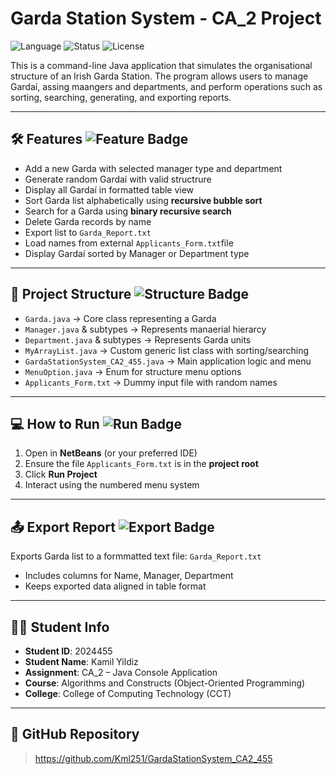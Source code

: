 # Garda Station System - CA_2 Project

![Language](https://img.shields.io/badge/Language-Java-blue)
![Status](https://img.shields.io/badge/Project%20Status-Completed-brightgreen)
![License](https://img.shields.io/badge/License-MIT-lightgrey)


This is a command-line Java application that simulates the organisational structure of an Irish Garda Station.
The program allows users to manage Gardaí, assing maangers and departments,
and perform operations such as sorting, searching, generating, and exporting reports.

---

## 🛠 Features ![Feature Badge](https://img.shields.io/badge/-Key%20Functions-blue)

- Add a new Garda with selected manager type and department
- Generate random Gardaí with valid structrure
- Display all Gardaí in formatted table view
- Sort Garda list alphabetically using **recursive bubble sort**
- Search for a Garda using **binary recursive search**
- Delete Garda records by name
- Export list to `Garda_Report.txt`
- Load names from external `Applicants_Form.txt`file
- Display Gardaí sorted by Manager or Department type

---

## 📂 Project Structure ![Structure Badge](https://img.shields.io/badge/-Organised%20Modules-lightgrey)

- `Garda.java` -> Core class representing a Garda
- `Manager.java` & subtypes -> Represents manaerial hierarcy
- `Department.java` & subtypes -> Represents Garda units 
- `MyArrayList.java` -> Custom generic list class with sorting/searching 
- `GardaStationSystem_CA2_455.java` -> Main application logic and menu
- `MenuOption.java` -> Enum for structure menu options
- `Applicants_Form.txt` -> Dummy input file with random names 

---

## 💻 How to Run ![Run Badge](https://img.shields.io/badge/-Console%20App%20Steps-yellow)

1. Open in **NetBeans** (or your preferred IDE)
2. Ensure the file `Applicants_Form.txt` is in the **project root**
3. Click **Run Project**
4. Interact using the numbered menu system

---

## 📤 Export Report ![Export Badge](https://img.shields.io/badge/-Generates%20TXT%20Report-green)

Exports Garda list to a formmatted text file: `Garda_Report.txt`
- Includes columns for Name, Manager, Department
- Keeps exported data aligned in table format

---

## 👨‍🎓 Student Info

- **Student ID**: 2024455 
- **Student Name**: Kamil Yildiz 
- **Assignment**: CA_2 – Java Console Application  
- **Course**: Algorithms and Constructs (Object-Oriented Programming) 
- **College**: College of Computing Technology (CCT) 

---

## 🔗 GitHub Repository

> https://github.com/Kml251/GardaStationSystem_CA2_455